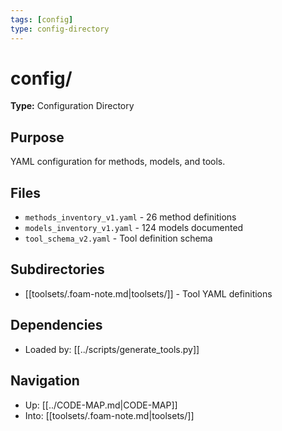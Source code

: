 ```yaml
---
tags: [config]
type: config-directory
---
```


# config/

**Type:** Configuration Directory

## Purpose
YAML configuration for methods, models, and tools.

## Files
- `methods_inventory_v1.yaml` - 26 method definitions
- `models_inventory_v1.yaml` - 124 models documented
- `tool_schema_v2.yaml` - Tool definition schema

## Subdirectories
- [[toolsets/.foam-note.md|toolsets/]] - Tool YAML definitions

## Dependencies
- Loaded by: [[../scripts/generate_tools.py]]

## Navigation
- Up: [[../CODE-MAP.md|CODE-MAP]]
- Into: [[toolsets/.foam-note.md|toolsets/]]
